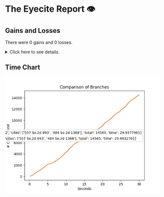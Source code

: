 # The Eyecite Report :eye:



Gains and Losses
---------
There were 0 gains and 0 losses.

<details>
<summary>Click here to see details.</summary>

|     id     |  Gain  |  Loss  |
| ---------- | ------ | ------ |


</details>


Time Chart
---------
![image](https://raw.githubusercontent.com/flooie/pingme/artifacts/benchmark/pr13-chart.png)